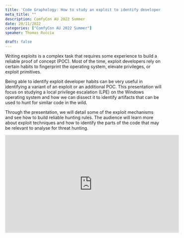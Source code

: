 ```yaml
---
title: 'Code Graphology: How to study an exploit to identify developer habits and discover more'
meta_title: ""
description: ComfyCon AU 2022 Summer
date: 20/11/2022
categories: ["ComfyCon AU 2022 Summer"]
speaker: Thomas Roccia 

draft: false
---
```

Writing exploits is a complex task that requires some experience to build a reliable proof of concept (POC). Most of the time, exploit developers rely on certain habits to fingerprint the operating system, elevate privileges, or exploit primitives.

Being able to identify exploit developer habits can be very useful in identifying a variant of an exploit or an additional POC. This presentation will focus on studying a local privilege escalation (LPE) on the Windows operating system and how we can dissect it to identify artifacts that can be used to hunt for similar code in the wild.

Through the presentation, we will detail some of the exploit mechanisms and see how to build reliable hunting rules. The audience will learn more about exploit techniques and how to identify the parts of the code that may be relevant to analyse for threat hunting.

<iframe width="560" height="315" src="https://youtu.be/_t8SJeLlq7E?si=7MYGq2rcf0p4etU5" title="YouTube video player" frameborder="0" allow="accelerometer; autoplay; clipboard-write; encrypted-media; gyroscope; picture-in-picture; web-share" allowfullscreen></iframe>